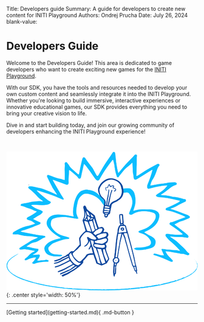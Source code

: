 Title:   Developers guide
Summary: A guide for developers to create new content for INITI Playground
Authors: Ondrej Prucha
Date:    July 26, 2024
blank-value:

# Developers Guide

Welcome to the Developers Guide! This area is dedicated to game developers who want to create exciting new games for the [INITI Playground](https://www.initiplayground.com).

With our SDK, you have the tools and resources needed to develop your own custom content and seamlessly integrate it into the INITI Playground. Whether you're looking to build immersive, interactive experiences or innovative educational games, our SDK provides everything you need to bring your creative vision to life.

Dive in and start building today, and join our growing community of developers enhancing the INITI Playground experience!

<br />

![Developers guide](assets/developers-intro.png "Developers Guide"){: .center style='width: 50%'}

----


<div class="center" markdown>
[Getting started](getting-started.md){ .md-button }
</div>

<br />